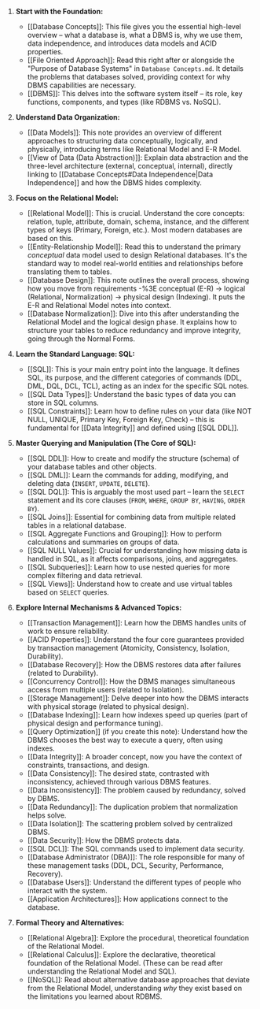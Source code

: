 1.  **Start with the Foundation:**
    * [[Database Concepts]]: This file gives you the essential high-level overview – what a database is, what a DBMS is, why we use them, data independence, and introduces data models and ACID properties.
    * [[File Oriented Approach]]: Read this right after or alongside the "Purpose of Database Systems" in `Database Concepts.md`. It details the problems that databases solved, providing context for why DBMS capabilities are necessary.
    * [[DBMS]]: This delves into the software system itself – its role, key functions, components, and types (like RDBMS vs. NoSQL).

2.  **Understand Data Organization:**
    * [[Data Models]]: This note provides an overview of different approaches to structuring data conceptually, logically, and physically, introducing terms like Relational Model and E-R Model.
    * [[View of Data (Data Abstraction)]]: Explain data abstraction and the three-level architecture (external, conceptual, internal), directly linking to [[Database Concepts#Data Independence|Data Independence]] and how the DBMS hides complexity.

3.  **Focus on the Relational Model:**
    * [[Relational Model]]: This is crucial. Understand the core concepts: relation, tuple, attribute, domain, schema, instance, and the different types of keys (Primary, Foreign, etc.). Most modern databases are based on this.
    * [[Entity-Relationship Model]]: Read this to understand the primary *conceptual* data model used to design Relational databases. It's the standard way to model real-world entities and relationships before translating them to tables.
    * [[Database Design]]: This note outlines the overall process, showing how you move from requirements -%3E conceptual (E-R) -> logical (Relational, Normalization) -> physical design (Indexing). It puts the E-R and Relational Model notes into context.
    * [[Database Normalization]]: Dive into this after understanding the Relational Model and the logical design phase. It explains how to structure your tables to reduce redundancy and improve integrity, going through the Normal Forms.

4.  **Learn the Standard Language: SQL:**
    * [[SQL]]: This is your main entry point into the language. It defines SQL, its purpose, and the different categories of commands (DDL, DML, DQL, DCL, TCL), acting as an index for the specific SQL notes.
    * [[SQL Data Types]]: Understand the basic types of data you can store in SQL columns.
    * [[SQL Constraints]]: Learn how to define rules on your data (like NOT NULL, UNIQUE, Primary Key, Foreign Key, Check) – this is fundamental for [[Data Integrity]] and defined using [[SQL DDL]].

5.  **Master Querying and Manipulation (The Core of SQL):**
    * [[SQL DDL]]: How to create and modify the structure (schema) of your database tables and other objects.
    * [[SQL DML]]: Learn the commands for adding, modifying, and deleting data (`INSERT`, `UPDATE`, `DELETE`).
    * [[SQL DQL]]: This is arguably the most used part – learn the `SELECT` statement and its core clauses (`FROM`, `WHERE`, `GROUP BY`, `HAVING`, `ORDER BY`).
    * [[SQL Joins]]: Essential for combining data from multiple related tables in a relational database.
    * [[SQL Aggregate Functions and Grouping]]: How to perform calculations and summaries on groups of data.
    * [[SQL NULL Values]]: Crucial for understanding how missing data is handled in SQL, as it affects comparisons, joins, and aggregates.
    * [[SQL Subqueries]]: Learn how to use nested queries for more complex filtering and data retrieval.
    * [[SQL Views]]: Understand how to create and use virtual tables based on `SELECT` queries.

6.  **Explore Internal Mechanisms & Advanced Topics:**
    * [[Transaction Management]]: Learn how the DBMS handles units of work to ensure reliability.
    * [[ACID Properties]]: Understand the four core guarantees provided by transaction management (Atomicity, Consistency, Isolation, Durability).
    * [[Database Recovery]]: How the DBMS restores data after failures (related to Durability).
    * [[Concurrency Control]]: How the DBMS manages simultaneous access from multiple users (related to Isolation).
    * [[Storage Management]]: Delve deeper into how the DBMS interacts with physical storage (related to physical design).
    * [[Database Indexing]]: Learn how indexes speed up queries (part of physical design and performance tuning).
    * [[Query Optimization]] (if you create this note): Understand how the DBMS chooses the best way to execute a query, often using indexes.
    * [[Data Integrity]]: A broader concept, now you have the context of constraints, transactions, and design.
    * [[Data Consistency]]: The desired state, contrasted with inconsistency, achieved through various DBMS features.
    * [[Data Inconsistency]]: The problem caused by redundancy, solved by DBMS.
    * [[Data Redundancy]]: The duplication problem that normalization helps solve.
    * [[Data Isolation]]: The scattering problem solved by centralized DBMS.
    * [[Data Security]]: How the DBMS protects data.
    * [[SQL DCL]]: The SQL commands used to implement data security.
    * [[Database Administrator (DBA)]]: The role responsible for many of these management tasks (DDL, DCL, Security, Performance, Recovery).
    * [[Database Users]]: Understand the different types of people who interact with the system.
    * [[Application Architectures]]: How applications connect to the database.

7.  **Formal Theory and Alternatives:**
    * [[Relational Algebra]]: Explore the procedural, theoretical foundation of the Relational Model.
    * [[Relational Calculus]]: Explore the declarative, theoretical foundation of the Relational Model. (These can be read after understanding the Relational Model and SQL).
    * [[NoSQL]]: Read about alternative database approaches that deviate from the Relational Model, understanding *why* they exist based on the limitations you learned about RDBMS.
